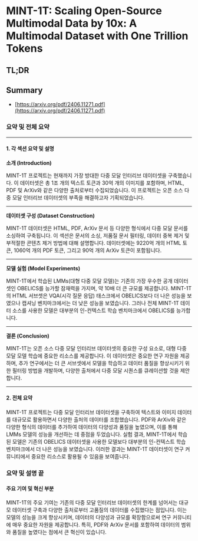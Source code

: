 # MINT-1T: Scaling Open-Source Multimodal Data by 10x: A Multimodal Dataset with One Trillion Tokens
## TL;DR
## Summary
- [https://arxiv.org/pdf/2406.11271.pdf](https://arxiv.org/pdf/2406.11271.pdf)

### 요약 및 전체 요약

---

#### 1. 각 섹션 요약 및 설명 

**소개 (Introduction)**  

MINT-1T 프로젝트는 현재까지 가장 방대한 다중 모달 인터리브 데이터셋을 구축했습니다. 이 데이터셋은 총 1조 개의 텍스트 토큰과 30억 개의 이미지를 포함하며, HTML, PDF 및 ArXiv와 같은 다양한 출처로부터 수집되었습니다. 이 프로젝트는 오픈 소스 다중 모달 인터리브 데이터셋의 부족을 해결하고자 기획되었습니다.

---

**데이터셋 구성 (Dataset Construction)**  

MINT-1T 데이터셋은 HTML, PDF, ArXiv 문서 등 다양한 형식에서 다중 모달 문서를 소싱하여 구축됩니다. 이 섹션은 문서의 소싱, 저품질 문서 필터링, 데이터 중복 제거 및 부적절한 콘텐츠 제거 방법에 대해 설명합니다. 데이터셋에는 9220억 개의 HTML 토큰, 1060억 개의 PDF 토큰, 그리고 90억 개의 ArXiv 토큰이 포함됩니다.

---

**모델 실험 (Model Experiments)**  

MINT-1T에서 학습된 LMMs(대형 다중 모달 모델)는 기존의 가장 우수한 공개 데이터셋인 OBELICS를 능가할 잠재력을 가지며, 약 10배 더 큰 규모를 제공합니다. MINT-1T의 HTML 서브셋은 VQA(시각 질문 응답) 태스크에서 OBELICS보다 더 나은 성능을 보였으나 캡셔닝 벤치마크에서는 더 낮은 성능을 보였습니다. 그러나 전체 MINT-1T 데이터 소스를 사용한 모델은 대부분의 인-컨텍스트 학습 벤치마크에서 OBELICS를 능가합니다.

---

**결론 (Conclusion)**  

MINT-1T는 오픈 소스 다중 모달 인터리브 데이터셋의 중요한 구성 요소로, 대형 다중 모달 모델 학습에 중요한 리소스를 제공합니다. 이 데이터셋은 중요한 연구 자원을 제공하며, 추가 연구에서는 더 큰 서브셋에서 모델을 학습하고 데이터 품질을 향상시키기 위한 필터링 방법을 개발하며, 다양한 출처에서 다중 모달 시퀀스를 큐레이션할 것을 제안합니다.

---

#### 2. 전체 요약

MINT-1T 프로젝트는 다중 모달 인터리브 데이터셋을 구축하여 텍스트와 이미지 데이터를 대규모로 활용하면서 다양한 출처의 데이터를 조합했습니다. PDF와 ArXiv와 같은 다양한 형식의 데이터를 추가하여 데이터의 다양성과 품질을 높였으며, 이를 통해 LMMs 모델의 성능을 개선하는 데 중점을 두었습니다. 실험 결과, MINT-1T에서 학습된 모델은 기존의 OBELICS 데이터셋을 사용한 모델보다 대부분의 인-컨텍스트 학습 벤치마크에서 더 나은 성능을 보였습니다. 이러한 결과는 MINT-1T 데이터셋이 연구 커뮤니티에서 중요한 리소스로 활용될 수 있음을 보여줍니다.

### 요약 및 설명 끝

#### 주요 기여 및 혁신 부분

MINT-1T의 주요 기여는 기존의 다중 모달 인터리브 데이터셋의 한계를 넘어서는 대규모 데이터셋 구축과 다양한 출처로부터 고품질의 데이터를 수집했다는 점입니다. 이는 모델의 성능을 크게 향상시키며, 데이터의 다양성과 규모를 확장함으로써 연구 커뮤니티에 매우 중요한 자원을 제공합니다. 특히, PDF와 ArXiv 문서를 포함하여 데이터의 범위와 품질을 높였다는 점에서 큰 혁신이 있습니다.